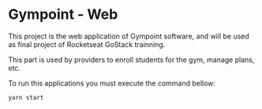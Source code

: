 # Gympoint - Web
This project is the web application of Gympoint software, and will be used as final project of Rocketseat GoStack trainning.

This part is used by providers to enroll students for the gym, manage plans, etc.

To run this applications you must execute the command bellow:

```
yarn start
```
